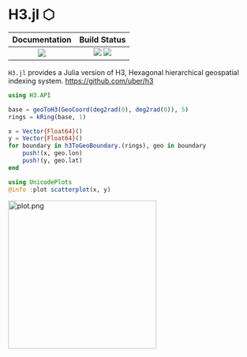 # H3.jl ⬡

|  **Documentation**                        |  **Build Status**                                                  |
|:-----------------------------------------:|:------------------------------------------------------------------:|
|  [![][docs-latest-img]][docs-latest-url]  |  [![][actions-img]][actions-url]  [![][codecov-img]][codecov-url]  |

`H3.jl` provides a Julia version of H3, Hexagonal hierarchical geospatial indexing system. https://github.com/uber/h3

```julia
using H3.API

base = geoToH3(GeoCoord(deg2rad(0), deg2rad(0)), 5)
rings = kRing(base, 1)

x = Vector{Float64}()
y = Vector{Float64}()
for boundary in h3ToGeoBoundary.(rings), geo in boundary
    push!(x, geo.lon)
    push!(y, geo.lat)
end

using UnicodePlots
@info :plot scatterplot(x, y)
```
<img src="https://wookay.github.io/docs/H3.jl/assets/h3/plot.png" width="300px" alt="plot.png" />


[docs-latest-img]: https://img.shields.io/badge/docs-latest-blue.svg
[docs-latest-url]: https://wookay.github.io/docs/H3.jl/

[actions-img]: https://github.com/wookay/H3.jl/workflows/CI/badge.svg
[actions-url]: https://github.com/wookay/H3.jl/actions

[codecov-img]: https://codecov.io/gh/wookay/H3.jl/branch/master/graph/badge.svg
[codecov-url]: https://codecov.io/gh/wookay/H3.jl/branch/master
